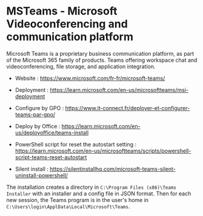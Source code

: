 # MSTeams - Microsoft Videoconferencing and communication platform

Microsoft Teams is a proprietary business communication platform, as
part of the Microsoft 365 family of products. Teams offering workspace
chat and videoconferencing, file storage, and application integration.

* Website : https://www.microsoft.com/fr-fr/microsoft-teams/
* Deployment : https://learn.microsoft.com/en-us/microsoftteams/msi-deployment

* Configure by GPO : https://www.it-connect.fr/deployer-et-configurer-teams-par-gpo/
* Deploy by Office : https://learn.microsoft.com/en-us/deployoffice/teams-install
* PowerShell script for reset the autostart setting : https://learn.microsoft.com/en-us/microsoftteams/scripts/powershell-script-teams-reset-autostart
* Silent install : https://silentinstallhq.com/microsoft-teams-silent-uninstall-powershell/

The installation creates a directory in `C:\Program Files (x86)\Teams Installer` with an installer and a config file in JSON format.
Then for each new session, the Teams program is in the user's home in `C:\Users\login\ApplData\Local\Microsoft\Teams`.
